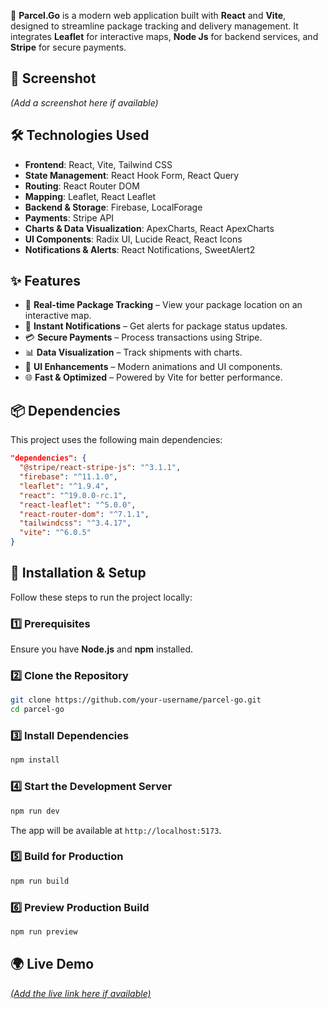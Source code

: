 


🚀 **Parcel.Go** is a modern web application built with **React** and **Vite**, designed to streamline package tracking and delivery management. It integrates **Leaflet** for interactive maps, **Node Js** for backend services, and **Stripe** for secure payments.

## 📸 Screenshot
*(Add a screenshot here if available)*

## 🛠️ Technologies Used
- **Frontend**: React, Vite, Tailwind CSS
- **State Management**: React Hook Form, React Query
- **Routing**: React Router DOM
- **Mapping**: Leaflet, React Leaflet
- **Backend & Storage**: Firebase, LocalForage
- **Payments**: Stripe API
- **Charts & Data Visualization**: ApexCharts, React ApexCharts
- **UI Components**: Radix UI, Lucide React, React Icons
- **Notifications & Alerts**: React Notifications, SweetAlert2

## ✨ Features
- 📍 **Real-time Package Tracking** – View your package location on an interactive map.
- 🔔 **Instant Notifications** – Get alerts for package status updates.
- 💳 **Secure Payments** – Process transactions using Stripe.
- 📊 **Data Visualization** – Track shipments with charts.
- 🎉 **UI Enhancements** – Modern animations and UI components.
- 🌐 **Fast & Optimized** – Powered by Vite for better performance.

## 📦 Dependencies
This project uses the following main dependencies:

```json
"dependencies": {
  "@stripe/react-stripe-js": "^3.1.1",
  "firebase": "^11.1.0",
  "leaflet": "^1.9.4",
  "react": "^19.0.0-rc.1",
  "react-leaflet": "^5.0.0",
  "react-router-dom": "^7.1.1",
  "tailwindcss": "^3.4.17",
  "vite": "^6.0.5"
}
```

## 🚀 Installation & Setup
Follow these steps to run the project locally:

### 1️⃣ Prerequisites
Ensure you have **Node.js** and **npm** installed.

### 2️⃣ Clone the Repository
```sh
git clone https://github.com/your-username/parcel-go.git
cd parcel-go
```

### 3️⃣ Install Dependencies
```sh
npm install
```

### 4️⃣ Start the Development Server
```sh
npm run dev
```
The app will be available at `http://localhost:5173`.

### 5️⃣ Build for Production
```sh
npm run build
```

### 6️⃣ Preview Production Build
```sh
npm run preview
```

## 🌍 Live Demo
[*(Add the live link here if available)*](https://allset-sports.web.app)
